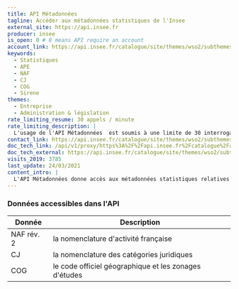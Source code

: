 ```yaml
---
title: API Métadonnées
tagline: Accéder aux métadonnées statistiques de l'Insee
external_site: https://api.insee.fr
producer: insee
is_open: 0 # 0 means API require an account
account_link: https://api.insee.fr/catalogue/site/themes/wso2/subthemes/insee/pages/sign-up.jag
keywords:
  - Statistiques
  - APE
  - NAF
  - CJ
  - COG
  - Sirene
themes:
  - Entreprise
  - Administration & législation
rate_limiting_resume: 30 appels / minute
rate_limiting_description: |
  L'usage de l'API Métadonnées  est soumis à une limite de 30 interrogations par minute. L'Insee se réserve le droit de changer cette limite en cas de nécessité.
contact_link: https://api.insee.fr/catalogue/site/themes/wso2/subthemes/insee/pages/help.jag#contact
doc_tech_link: /api/v1/proxy/https%3A%2F%2Fapi.insee.fr%2Fcatalogue%2Fapi-docs%2Fcarbon.super%2FM%25C3%25A9tadonn%25C3%25A9es%2FV1%3FenvName%3DProduction%2520and%2520Sandbox
doc_tech_external: https://api.insee.fr/catalogue/site/themes/wso2/subthemes/insee/pages/item-info.jag?name=M%C3%A9tadonn%C3%A9es&version=V1&provider=insee
visits_2019: 3785
last_update: 24/03/2021
content_intro: |
  L'API Métadonnées donne accès aux métadonnées statistiques relatives à la production du service statistique public.
---
```


### Données accessibles dans l'API

| Donnée     | Description                                           |
| ---------- | ----------------------------------------------------- |
| NAF rév. 2 | la nomenclature d'activité française                  |
| CJ         | la nomenclature des catégories juridiques             |
| COG        | le code officiel géographique et les zonages d'études |
